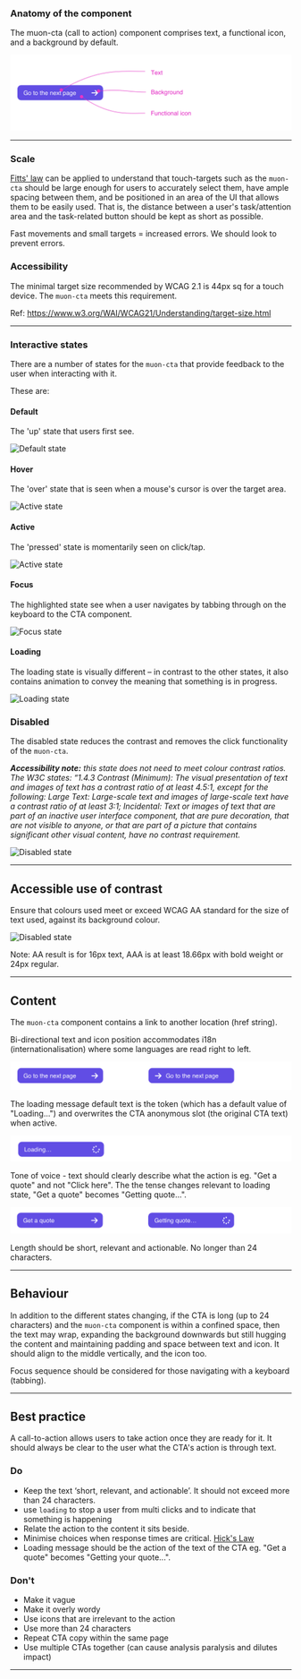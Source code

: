 ### Anatomy of the component
The muon-cta (call to action) component comprises text, a functional icon, and a background by default.

![Anatomy of the CTA](../component-guidance/images/cta/cta-anatomy.png)

---

### Scale

[Fitts' law](https://lawsofux.com/fittss-law/) can be applied to understand that touch-targets such as the `muon-cta` should be large enough for users to accurately select them, have ample spacing between them, and be positioned in an area of the UI that allows them to be easily used. That is, the distance between a user's task/attention area and the task-related button should be kept as short as possible.

Fast movements and small targets = increased errors. We should look to prevent errors.

### Accessibility

The minimal target size recommended by WCAG 2.1 is 44px sq for a touch device. The `muon-cta` meets this requirement.

Ref: <https://www.w3.org/WAI/WCAG21/Understanding/target-size.html>

---

### Interactive states

There are a number of states for the `muon-cta` that provide feedback to the user when interacting with it.

These are:

#### Default

The 'up' state that users first see.


![Default state](https://user-images.githubusercontent.com/78355810/144259103-8900ea42-9741-4b76-9778-7195fdef08d5.png)

#### Hover

The 'over' state that is seen when a mouse's cursor is over the target area.

![Active state](https://user-images.githubusercontent.com/78355810/144259101-979bdb19-19ae-4f26-a9b5-32ba6a874280.png)

#### Active

The 'pressed' state is momentarily seen on click/tap.


![Active state](https://user-images.githubusercontent.com/78355810/144259099-35ca6ee9-2564-4cb7-8625-855015648ec5.png)

#### Focus

The highlighted state see when a user navigates by tabbing through on the keyboard to the CTA component.

![Focus state](https://user-images.githubusercontent.com/78355810/144259100-d6cc68a5-174d-4ff3-8981-8f579ddb75e6.png)

#### Loading

The loading state is visually different – in contrast to the other states, it also contains animation to convey the meaning that something is in progress.

![Loading state](https://user-images.githubusercontent.com/78355810/144259088-355b1432-ed13-4f41-bd13-e8b7d8141580.png)

### Disabled

The disabled state reduces the contrast and removes the click functionality of the `muon-cta`.

_**Accessibility note:** this state does not need to meet colour contrast ratios. The W3C states:
“1.4.3 Contrast (Minimum): The visual presentation of text and images of text has a contrast ratio of at least 4.5:1, except for the following:
Large Text: Large-scale text and images of large-scale text have a contrast ratio of at least 3:1;
Incidental: Text or images of text that are part of an inactive user interface component, that are pure decoration, that are not visible to anyone, or that are part of a picture that contains significant other visual content, have no contrast requirement._

![Disabled state](https://user-images.githubusercontent.com/78355810/144259095-ae1a9d02-0f5b-4817-bec6-b9005165967e.png)

---

## Accessible use of contrast

Ensure that colours used meet or exceed WCAG AA standard for the size of text used, against its background colour.

![Disabled state](https://user-images.githubusercontent.com/78355810/177174311-056405b6-0985-411b-8a5f-1da399db4cec.png)

Note: AA result is for 16px text, AAA is at least 18.66px with bold weight or 24px regular.

---

## Content

The `muon-cta` component contains a link to another location (href string).

Bi-directional text and icon position accommodates i18n (internationalisation) where some languages are read right to left.

![Bi-directional text and icon](../component-guidance/images/cta/cta-bidriectional.png)

The loading message default text is the token (which has a default value of "Loading...") and overwrites the CTA anonymous slot (the original CTA text) when active.

![Loading state](../component-guidance/images/cta/cta-loading.png)

Tone of voice - text should clearly describe what the action is eg. "Get a quote" and not "Click here". The the tense changes relevant to loading state, "Get a quote" becomes "Getting quote...".

![Loading state - Tone of voice](../component-guidance/images/cta/cta-tov.png)

Length should be short, relevant and actionable. No longer than 24 characters.

---

## Behaviour

In addition to the different states changing, if the CTA is long (up to 24 characters) and the `muon-cta` component is within a confined space, then the text may wrap, expanding the background downwards but still hugging the content and maintaining padding and space between text and icon. It should align to the middle vertically, and the icon too.

Focus sequence should be considered for those navigating with a keyboard (tabbing).

---

## Best practice

A call-to-action allows users to take action once they are ready for it. It should always be clear to the user what the CTA's action is through text.

### Do

- Keep the text ‘short, relevant, and actionable’. It should not exceed more than 24 characters.
- use `loading` to stop a user from multi clicks and to indicate that something is happening
- Relate the action to the content it sits beside.
- Minimise choices when response times are critical. [Hick's Law](https://lawsofux.com/hicks-law/)
- Loading message should be the action of the text of the CTA eg. "Get a quote" becomes "Getting your quote...".

### Don't

- Make it vague
- Make it overly wordy
- Use icons that are irrelevant to the action
- Use more than 24 characters
- Repeat CTA copy within the same page
- Use multiple CTAs together (can cause analysis paralysis and dilutes impact)

---

